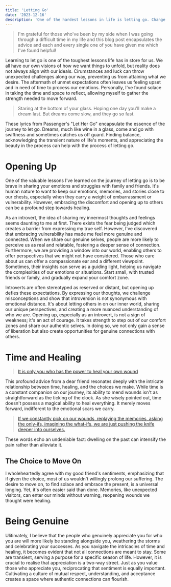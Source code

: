 ```yaml
---
title: 'Letting Go'
date: '2023-12-16'
description: 'One of the hardest lessons in life is letting go. Change is never easy. We fight to hold on and fight to let go.'
---
```


> I'm grateful for those who've been by my side when I was going through a difficult time in my life and this blog post encapsulates the advice and each and every single one of you have given me which I've found helpful!

Learning to let go is one of the toughest lessons life has in store for us. We all have our own visions of how we want things to unfold, but reality does not always align with our ideals. Cirumstances and luck can throw unexpected challenges along our way, preventing us from attaining what we desire. The aftermath of unmet expectations often leaves us feeling upset and in need of time to process our emotions. Personally, I've found solace in taking the time and space to reflect, allowing myself to gather the strength needed to move forward.

> Staring at the bottom of your glass. Hoping one day you'll make a dream last. But dreams come slow, and they go so fast.

These lyrics from Passenger's "Let Her Go" encapsulate the essence of the journey to let go. Dreams, much like wine in a glass, come and go with swiftness and sometimes catches us off guard. Finding balance, acknowledging the transient nature of life's moments, and appreciating the beauty in the process can help with the process of letting go.

# Opening Up

One of the valuable lessons I've learned on the journey of letting go is to be brave in sharing your emotions and struggles with family and friends. It's human nature to want to keep our emotions, memories, and stories close to our chests, especially when they carry a weight of embarrassment or vulnerability. However, embracing the discomfort and opening up to others can be a profound step towards healing.

As an introvert, the idea of sharing my innermost thoughts and feelings seems daunting to me at first. There exists the fear being judged which creates a barrier from expressing my true self. However, I've discovered that embracing vulnerability has made me feel more genuine and connected. When we share our genuine selves, people are more likely to perceive us as real and relatable, fostering a deeper sense of connection. Furthermore, we are providing a window into our world, enabling others to offer perspectives that we might not have considered. Those who care about us can offer a compassionate ear and a different viewpoint. Sometimes, their insights can serve as a guiding light, helping us navigate the complexities of our emotions or situations. Start small, with trusted friends or family, and gradually expand your comfort zone.

Introverts are often stereotyped as reserved or distant, but opening up defies these expectations. By expressing our thoughts, we challenge misconceptions and show that introversion is not synonymous with emotional distance. It's about letting others in on our inner world, sharing our unique perspectives, and creating a more nuanced understanding of who we are. Opening up, especially as an introvert, is not a sign of weakness; it's an act of courage. It takes strength to step out of our comfort zones and share our authentic selves. In doing so, we not only gain a sense of liberation but also create opportunities for genuine connections with others.

# Time and Healing

> [It is only you who has the power to heal your own wound](https://celestinetan.vercel.app/thoughts/time)

This profound advice from a dear friend resonates deeply with the intricate relationship between time, healing, and the choices we make. While time is a constant companion on our journey, its ability to mend wounds isn't as straightforward as the ticking of the clock. As she wisely pointed out, time doesn't possess a magical ability to heal everything. It merely moves forward, indifferent to the emotional scars we carry.

> [If we constantly pick on our wounds, replaying the memories, asking the only-ifs, imagining the what-ifs, we are just pushing the knife deeper into ourselves.](https://celestinetan.vercel.app/thoughts/time)

These words echo an undeniable fact: dwelling on the past can intensify the pain rather than alleviate it.

## The Choice to Move On

I wholeheartedly agree with my good friend's sentiments, emphasizing that if given the choice, most of us wouldn't willingly prolong our suffering. The desire to move on, to find solace and embrace the present, is a universal longing. Yet, it's often easier said than done. Memories, like unexpected visitors, can enter our minds without warning, reopening wounds we thought were healing.

# Being Genuine

Ulitimately, I believe that the people who genuinely appreciate you for who you are will more likely be standing alongside you, weathering the storms and celebrating your successes. As you navigate the intricacies of time and healing, it becomes evident that not all connections are meant to stay. Some are transient, serving a purpose for a specific season of life. However, it is crucial to realise that appreciation is a two-way street. Just as you value those who appreciate you, reciprocating that sentiment is equally important. Cultivating a culture of mutual respect, understanding, and acceptance creates a space where authentic connections can flourish.
